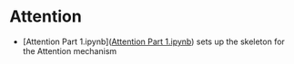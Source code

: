# Attention

- [Attention Part 1.ipynb]([Attention Part 1.ipynb](https://github.com/srijanie03/LLMs-from-scratch/blob/main/Attention/Attention%20Part%201.ipynb)) sets up the skeleton for the Attention mechanism
